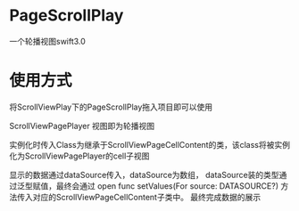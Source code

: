 # PageScrollPlay
一个轮播视图swift3.0

# 使用方式
将ScrollViewPlay下的PageScrollPlay拖入项目即可以使用

 ScrollViewPagePlayer 视图即为轮播视图
 
 实例化时传入Class为继承于ScrollViewPageCellContent的类，该class将被实例化为ScrollViewPagePlayer的cell子视图

 显示的数据通过dataSource传入，dataSource为数组， dataSource装的类型通过泛型赋值，最终会通过
    open func setValues(For source: DATASOURCE?) 方法传入对应的ScrollViewPageCellContent子类中。
  最终完成数据的展示



